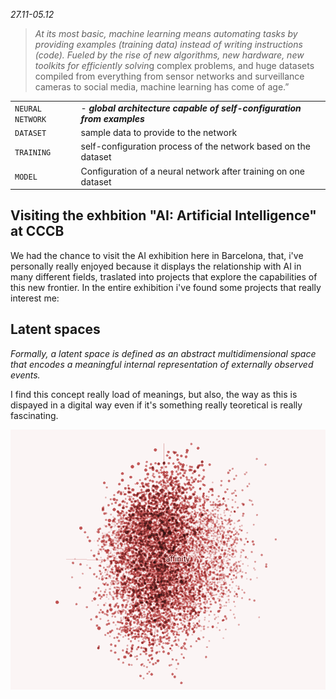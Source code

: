 
*27.11-05.12*


> *At its most basic, machine learning means automating tasks by providing examples (training data) instead of writing instructions (code). Fueled by the rise of new algorithms, new hardware, new toolkits for efficiently solvin*g complex problems, and huge datasets compiled from everything from sensor networks and surveillance cameras to social media, machine learning has come of age.”
>

|   |                          |
| ----------- | ------------------------------------ |
| `NEURAL NETWORK`       | - ***global architecture capable of self-configuration from examples*** |
| `DATASET`       | sample data to provide to the network |
| `TRAINING`    | self-configuration process of the network based on the dataset |
| `MODEL`    | Configuration of a neural network after training on one dataset|





## Visiting the exhbition "AI: Artificial Intelligence" at CCCB

We had the chance to visit the AI exhibition here in Barcelona, that, i've personally really enjoyed because it displays the relationship with AI in many different fields, traslated into projects that explore the capabilities of this new frontier.
In the entire exhibition i've found some projects that really interest me:


## Latent spaces

*Formally, a latent space is defined as an abstract multidimensional space that encodes a meaningful internal representation of externally observed events.*

I find this concept really load of meanings, but also, the way as this is dispayed in a digital way even if it's something really teoretical is really fascinating.


![Alt text](../images/affnity.png)
